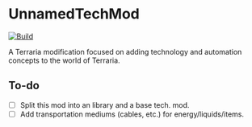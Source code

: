 # UnnamedTechMod
[![Build](https://github.com/Cypheriel/UnnamedTechMod/actions/workflows/build.yml/badge.svg)](https://github.com/Cypheriel/UnnamedTechMod/actions/workflows/build.yml)

A Terraria modification focused on adding technology and automation concepts to the world of Terraria.

## To-do
- [ ] Split this mod into an library and a base tech. mod.
- [ ] Add transportation mediums (cables, etc.) for energy/liquids/items.